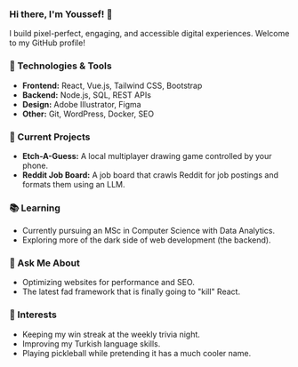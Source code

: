 ### Hi there, I'm Youssef! 👋

I build pixel-perfect, engaging, and accessible digital experiences. Welcome to my GitHub profile!


### 🔧 Technologies & Tools

- **Frontend:** React, Vue.js, Tailwind CSS, Bootstrap
- **Backend:** Node.js, SQL, REST APIs
- **Design:** Adobe Illustrator, Figma
- **Other:** Git, WordPress, Docker, SEO

### 🚀 Current Projects

- **Etch-A-Guess:** A local multiplayer drawing game controlled by your phone.
- **Reddit Job Board:** A job board that crawls Reddit for job postings and formats them using an LLM.

### 📚 Learning

- Currently pursuing an MSc in Computer Science with Data Analytics.
- Exploring more of the dark side of web development (the backend).

### 💬 Ask Me About

- Optimizing websites for performance and SEO.
- The latest fad framework that is finally going to "kill" React.

### 🌱 Interests

- Keeping my win streak at the weekly trivia night.
- Improving my Turkish language skills.
- Playing pickleball while pretending it has a much cooler name.
<!--
### 📈 GitHub Stats

![Youssef's GitHub Stats](https://github-readme-stats.vercel.app/api?username=youssefrbahi&show_icons=true&theme=radical)-->
